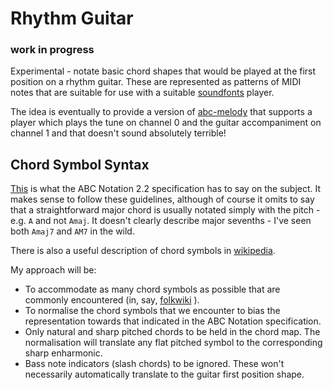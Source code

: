 # Rhythm Guitar

### work in progress

Experimental - notate basic chord shapes that would be played at the first position on a rhythm guitar.  These are represented as patterns of MIDI notes that are suitable for use with a suitable [soundfonts](https://github.com/newlandsvalley/purescript-soundfonts) player.

The idea is eventually to provide a version of [abc-melody](https://github.com/newlandsvalley/purescript-abc-melody) that supports a player which plays the tune on channel 0 and the guitar accompaniment on channel 1 and that doesn't sound absolutely terrible!

## Chord Symbol Syntax

[This](http://abcnotation.com/wiki/abc:standard:v2.2#chord_symbols) is what the ABC Notation 2.2 specification has to say on the subject.  It makes sense to follow these guidelines, although of course it omits to say that a straightforward major chord is usually notated simply with the pitch - e.g. ```A``` and not ```Amaj```.  It doesn't clearly describe major sevenths - I've seen both ```Amaj7``` and ```AM7``` in the wild.

There is also a useful description of chord symbols in [wikipedia](https://en.wikipedia.org/wiki/Chord_names_and_symbols_(popular_music)).

My approach will be:

   * To accommodate as many chord symbols as possible that are commonly encountered (in, say, [folkwiki](http://www.folkwiki.se/) ).  
   * To normalise the chord symbols that we encounter to bias the representation towards that indicated in the ABC Notation specification. 
   * Only natural and sharp pitched chords to be held in the chord map.  The normalisation will translate any flat pitched symbol to the corresponding sharp enharmonic.
   * Bass note indicators (slash chords) to be ignored.  These won't necessarily automatically translate to the guitar first position shape.
